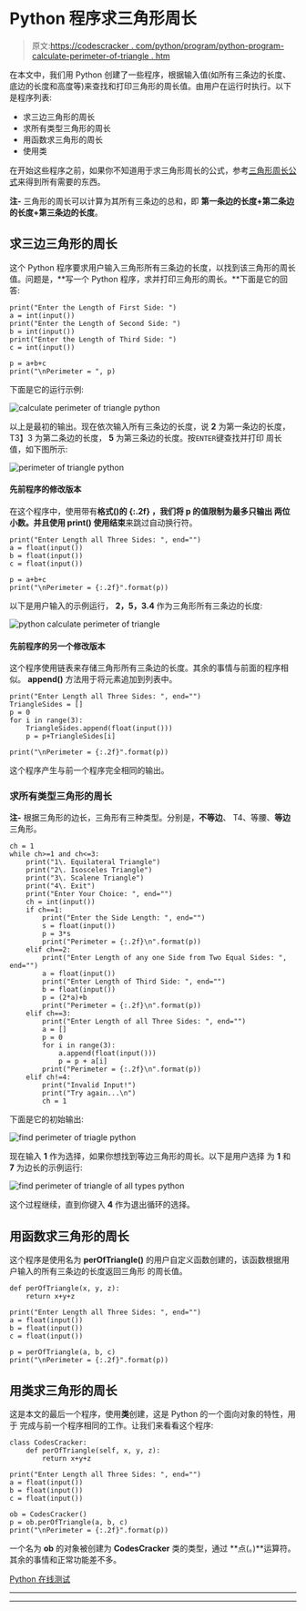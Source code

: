 # Python 程序求三角形周长

> 原文:[https://codescracker . com/python/program/python-program-calculate-perimeter-of-triangle . htm](https://codescracker.com/python/program/python-program-calculate-perimeter-of-triangle.htm)

在本文中，我们用 Python 创建了一些程序，根据输入值(如所有三条边的长度、底边的长度和高度等)来查找和打印三角形的周长值。由用户在运行时执行。以下是程序列表:

*   求三边三角形的周长
*   求所有类型三角形的周长
*   用函数求三角形的周长
*   使用类

在开始这些程序之前，如果你不知道用于求三角形周长的公式，参考[三角形周长公式](/nonprog/area-perimeter-of-triangle.htm)来得到所有需要的东西。

**注-** 三角形的周长可以计算为其所有三条边的总和，即 **第一条边的长度+第二条边的长度+第三条边的长度**。

## 求三边三角形的周长

这个 Python 程序要求用户输入三角形所有三条边的长度，以找到该三角形的周长值。问题是，**写一个 Python 程序，求并打印三角形的周长。**下面是它的回答:

```
print("Enter the Length of First Side: ")
a = int(input())
print("Enter the Length of Second Side: ")
b = int(input())
print("Enter the Length of Third Side: ")
c = int(input())

p = a+b+c
print("\nPerimeter = ", p)
```

下面是它的运行示例:

![calculate perimeter of triangle python](../Images/98414a7803c9d2dc63ed0201e2617a5c.png)

以上是最初的输出。现在依次输入所有三条边的长度，说 **2** 为第一条边的长度， T3】3 为第二条边的长度， **5** 为第三条边的长度。按`ENTER`键查找并打印 周长值，如下图所示:

![perimeter of triangle python](../Images/e485d400cf9a90babb3b4235f29c5875.png)

#### 先前程序的修改版本

在这个程序中，使用带有**格式()**的 **{:.2f}** ，我们将 **p** 的值限制为最多只输出 两位小数。并且使用 **print()** 使用**结束**来跳过自动换行符。

```
print("Enter Length all Three Sides: ", end="")
a = float(input())
b = float(input())
c = float(input())

p = a+b+c
print("\nPerimeter = {:.2f}".format(p))
```

以下是用户输入的示例运行， **2，5，3.4** 作为三角形所有三条边的长度:

![python calculate perimeter of triangle](../Images/42c29e4461bb1a71f58e1621b6001a4b.png)

#### 先前程序的另一个修改版本

这个程序使用链表来存储三角形所有三条边的长度。其余的事情与前面的程序相似。 **append()** 方法用于将元素追加到列表中。

```
print("Enter Length all Three Sides: ", end="")
TriangleSides = []
p = 0
for i in range(3):
    TriangleSides.append(float(input()))
    p = p+TriangleSides[i]

print("\nPerimeter = {:.2f}".format(p))
```

这个程序产生与前一个程序完全相同的输出。

### 求所有类型三角形的周长

**注-** 根据三角形的边长，三角形有三种类型。分别是，**不等边**、 T4、等腰、**等边**三角形。

```
ch = 1
while ch>=1 and ch<=3:
    print("1\. Equilateral Triangle")
    print("2\. Isosceles Triangle")
    print("3\. Scalene Triangle")
    print("4\. Exit")
    print("Enter Your Choice: ", end="")
    ch = int(input())
    if ch==1:
        print("Enter the Side Length: ", end="")
        s = float(input())
        p = 3*s
        print("Perimeter = {:.2f}\n".format(p))
    elif ch==2:
        print("Enter Length of any one Side from Two Equal Sides: ", end="")
        a = float(input())
        print("Enter Length of Third Side: ", end="")
        b = float(input())
        p = (2*a)+b
        print("Perimeter = {:.2f}\n".format(p))
    elif ch==3:
        print("Enter Length of all Three Sides: ", end="")
        a = []
        p = 0
        for i in range(3):
            a.append(float(input()))
            p = p + a[i]
        print("Perimeter = {:.2f}\n".format(p))
    elif ch!=4:
        print("Invalid Input!")
        print("Try again...\n")
        ch = 1
```

下面是它的初始输出:

![find perimeter of triagle python](../Images/6d82cac468d22e77a4fccf8a12d078a5.png)

现在输入 **1** 作为选择，如果你想找到等边三角形的周长。以下是用户选择 为 **1** 和 **7** 为边长的示例运行:

![find perimeter of triangle of all types python](../Images/fa83010a627c15a7cfb4302c325f7d22.png)

这个过程继续，直到你键入 **4** 作为退出循环的选择。

## 用函数求三角形的周长

这个程序是使用名为 **perOfTriangle()** 的用户自定义函数创建的，该函数根据用户输入的所有三条边的长度返回三角形 的周长值。

```
def perOfTriangle(x, y, z):
    return x+y+z

print("Enter Length all Three Sides: ", end="")
a = float(input())
b = float(input())
c = float(input())

p = perOfTriangle(a, b, c)
print("\nPerimeter = {:.2f}".format(p))
```

## 用类求三角形的周长

这是本文的最后一个程序，使用**类**创建，这是 Python 的一个面向对象的特性，用于 完成与前一个程序相同的工作。让我们来看看这个程序:

```
class CodesCracker:
    def perOfTriangle(self, x, y, z):
        return x+y+z

print("Enter Length all Three Sides: ", end="")
a = float(input())
b = float(input())
c = float(input())

ob = CodesCracker()
p = ob.perOfTriangle(a, b, c)
print("\nPerimeter = {:.2f}".format(p))
```

一个名为 **ob** 的对象被创建为 **CodesCracker** 类的类型，通过 **点(。)**运算符。其余的事情和正常功能差不多。

[Python 在线测试](/exam/showtest.php?subid=10)

* * *

* * *
